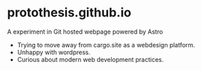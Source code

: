 # protothesis.github.io
A experiment in Git hosted webpage powered by Astro

- Trying to move away from cargo.site as a webdesign platform.
- Unhappy with wordpress. 
- Curious about modern web development practices. 

